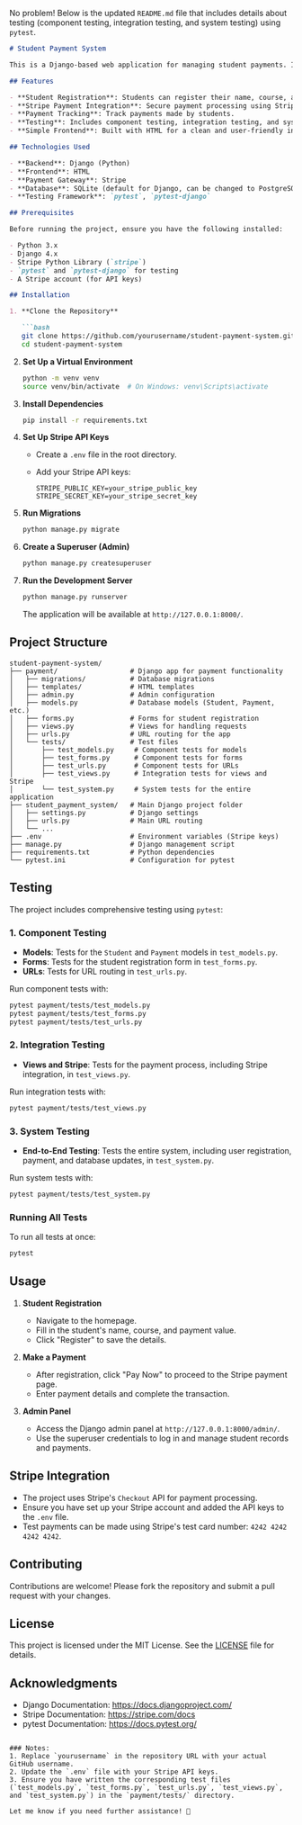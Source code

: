 No problem! Below is the updated `README.md` file that includes details about testing (component testing, integration testing, and system testing) using `pytest`.

```markdown
# Student Payment System

This is a Django-based web application for managing student payments. It allows students to register their name, course, and payment value, and integrates with Stripe for payment processing. The project includes comprehensive testing for models, forms, URLs, and Stripe integration, as well as system testing.

## Features

- **Student Registration**: Students can register their name, course, and payment value.
- **Stripe Payment Integration**: Secure payment processing using Stripe.
- **Payment Tracking**: Track payments made by students.
- **Testing**: Includes component testing, integration testing, and system testing using `pytest`.
- **Simple Frontend**: Built with HTML for a clean and user-friendly interface.

## Technologies Used

- **Backend**: Django (Python)
- **Frontend**: HTML
- **Payment Gateway**: Stripe
- **Database**: SQLite (default for Django, can be changed to PostgreSQL, MySQL, etc.)
- **Testing Framework**: `pytest`, `pytest-django`

## Prerequisites

Before running the project, ensure you have the following installed:

- Python 3.x
- Django 4.x
- Stripe Python Library (`stripe`)
- `pytest` and `pytest-django` for testing
- A Stripe account (for API keys)

## Installation

1. **Clone the Repository**

   ```bash
   git clone https://github.com/yourusername/student-payment-system.git
   cd student-payment-system
   ```

2. **Set Up a Virtual Environment**

   ```bash
   python -m venv venv
   source venv/bin/activate  # On Windows: venv\Scripts\activate
   ```

3. **Install Dependencies**

   ```bash
   pip install -r requirements.txt
   ```

4. **Set Up Stripe API Keys**

   - Create a `.env` file in the root directory.
   - Add your Stripe API keys:

     ```plaintext
     STRIPE_PUBLIC_KEY=your_stripe_public_key
     STRIPE_SECRET_KEY=your_stripe_secret_key
     ```

5. **Run Migrations**

   ```bash
   python manage.py migrate
   ```

6. **Create a Superuser (Admin)**

   ```bash
   python manage.py createsuperuser
   ```

7. **Run the Development Server**

   ```bash
   python manage.py runserver
   ```

   The application will be available at `http://127.0.0.1:8000/`.

## Project Structure

```
student-payment-system/
├── payment/                  # Django app for payment functionality
│   ├── migrations/           # Database migrations
│   ├── templates/            # HTML templates
│   ├── admin.py              # Admin configuration
│   ├── models.py             # Database models (Student, Payment, etc.)
│   ├── forms.py              # Forms for student registration
│   ├── views.py              # Views for handling requests
│   ├── urls.py               # URL routing for the app
│   └── tests/                # Test files
│       ├── test_models.py     # Component tests for models
│       ├── test_forms.py      # Component tests for forms
│       ├── test_urls.py       # Component tests for URLs
│       ├── test_views.py      # Integration tests for views and Stripe
│       └── test_system.py     # System tests for the entire application
├── student_payment_system/   # Main Django project folder
│   ├── settings.py           # Django settings
│   ├── urls.py               # Main URL routing
│   └── ...
├── .env                      # Environment variables (Stripe keys)
├── manage.py                 # Django management script
├── requirements.txt          # Python dependencies
└── pytest.ini                # Configuration for pytest
```

## Testing

The project includes comprehensive testing using `pytest`:

### 1. **Component Testing**
   - **Models**: Tests for the `Student` and `Payment` models in `test_models.py`.
   - **Forms**: Tests for the student registration form in `test_forms.py`.
   - **URLs**: Tests for URL routing in `test_urls.py`.

   Run component tests with:
   ```bash
   pytest payment/tests/test_models.py
   pytest payment/tests/test_forms.py
   pytest payment/tests/test_urls.py
   ```

### 2. **Integration Testing**
   - **Views and Stripe**: Tests for the payment process, including Stripe integration, in `test_views.py`.

   Run integration tests with:
   ```bash
   pytest payment/tests/test_views.py
   ```

### 3. **System Testing**
   - **End-to-End Testing**: Tests the entire system, including user registration, payment, and database updates, in `test_system.py`.

   Run system tests with:
   ```bash
   pytest payment/tests/test_system.py
   ```

### Running All Tests
To run all tests at once:
```bash
pytest
```

## Usage

1. **Student Registration**
   - Navigate to the homepage.
   - Fill in the student's name, course, and payment value.
   - Click "Register" to save the details.

2. **Make a Payment**
   - After registration, click "Pay Now" to proceed to the Stripe payment page.
   - Enter payment details and complete the transaction.

3. **Admin Panel**
   - Access the Django admin panel at `http://127.0.0.1:8000/admin/`.
   - Use the superuser credentials to log in and manage student records and payments.

## Stripe Integration

- The project uses Stripe's `Checkout` API for payment processing.
- Ensure you have set up your Stripe account and added the API keys to the `.env` file.
- Test payments can be made using Stripe's test card number: `4242 4242 4242 4242`.

## Contributing

Contributions are welcome! Please fork the repository and submit a pull request with your changes.

## License

This project is licensed under the MIT License. See the [LICENSE](LICENSE) file for details.

## Acknowledgments

- Django Documentation: https://docs.djangoproject.com/
- Stripe Documentation: https://stripe.com/docs
- pytest Documentation: https://docs.pytest.org/
```

### Notes:
1. Replace `yourusername` in the repository URL with your actual GitHub username.
2. Update the `.env` file with your Stripe API keys.
3. Ensure you have written the corresponding test files (`test_models.py`, `test_forms.py`, `test_urls.py`, `test_views.py`, and `test_system.py`) in the `payment/tests/` directory.

Let me know if you need further assistance! 🚀